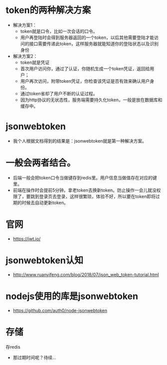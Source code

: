 # token的两种解决方案
* 解决方案1：
    - token就是口令，比如一次会话的口令。
    - 用户再登陆时会得到服务器返回的一个token，以后其他需要登陆才能访问的接口需要传递此token，这样服务器就能知道你的登陆状态以及识别身份
* 解决方案2：
    - token就是凭证
    - 首次用户访问你，通过了认证，你随机生成一个token凭证，返回给用户；
    - 用户再次访问，附带token凭证，你检查该凭证是否有效来确认用户身份。
    - 通过token省却了用户不断的认证过程。
    - 因为http协议的无状态性，服务端需要持久化token，一般是放在数据库和缓存中。

# jsonwebtoken
* 我个人根据文档得到的结果是：jsonwebtoken就是第一种解决方案。

# 一般会两者结合。
* 后端一般会把token口令当做键存到redis里。用户信息当做值存在对应的键里。
* 前端在操作时会提前5分钟。拿老token去换新token。防止操作一会儿就没权限了，要跳到登录页去登录，这样很繁琐，体验不好，所以要在token即将过期的时候去自动更新token。

# 官网
* https://jwt.io/

# jsonwebtoken认知
* http://www.ruanyifeng.com/blog/2018/07/json_web_token-tutorial.html

# nodejs使用的库是jsonwebtoken
* https://github.com/auth0/node-jsonwebtoken

# 存储
存redis
* 那过期时间呢？待续...
